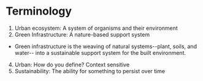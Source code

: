 # Terminology

1. Urban ecosystem: A system of organisms and their environment
2. Green Infrastructure: A nature-based support system
- Green infrastructure is the weaving of natural systems--plant, soils, and water-- into a sustainable support system for the built environment.
4. Urban: How do you define? Context sensitive
5. Sustainability: The ability for something to persist over time